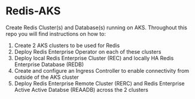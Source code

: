 # Redis-AKS
Create Redis Cluster(s) and Database(s) running on AKS. 
Throughout this repo you will find instructions on how to:
1) Create 2 AKS clusters to be used for Redis
2) Deploy Redis Enterprise Operator on each of these clusters
3) Deploy local Redis Enterprise Cluster (REC) and locally HA Redis Enterprise Database (REDB)
4) Create and configure an Ingress Controller to enable connectivity from outside of the AKS cluster
5) Deploy Redis Enterprise Remote Cluster (RERC) and Redis Enterprise Active Active Databse (REAADB) across the 2 clusters
